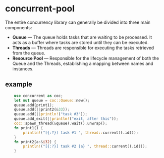 # concurrent-pool
The entire concurrency library can generally be divided into three main components:

- **Queue** — The queue holds tasks that are waiting to be processed. It acts as a buffer where tasks are stored until they can be executed.
- **Threads** — Threads are responsible for executing the tasks retrieved from the queue.
- **Resource Pool** — Responsible for the lifecycle management of both the Queue and the Threads, establishing a mapping between names and instances.

## example
```rust
    use concurrent as coc;
    let mut queue = coc::Queue::new();
    queue.add(print1);
    queue.add(||print2(&33));
    queue.add(||println!("task #3"));
    queue.add_exit(||println!("exit, after this"));
    coc::spawn_thread(&queue).wait().unwrap();
    fn print1() {
        println!("[{:?}] task #1 ", thread::current().id());
    }
    fn print2(a:&i32) {
        println!("[{:?}] task #2 {a} ", thread::current().id());
    }

```